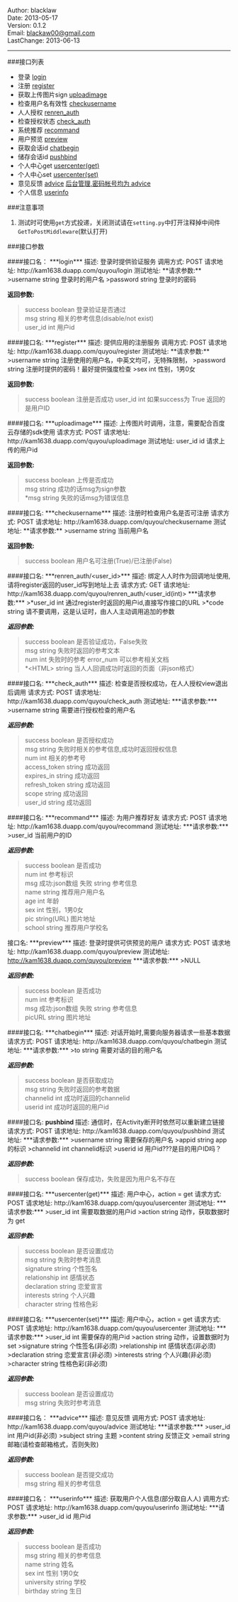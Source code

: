 Author:  	blacklaw  
Date:		2013-05-17  
Version:		0.1.2  
Email:		blackaw00@gmail.com   
LastChange:	2013-06-13 

---------------------------------------------

###接口列表
* 登录  			[login](#login) 
* 注册  			[register](#register) 
* 获取上传图片sign  [uploadimage](#uploadimage) 
* 检查用户名有效性  [checkusername](#checkusername) 
* 人人授权  		  [renren_auth](#renren_auth) 
* 检查授权状态  	[check_auth](#check_auth)
* 系统推荐  		[recommand](#recommand)
* 用户预览		[preview](#preview)
* 获取会话id  		[chatbegin](#chatbegin)
* 储存会话id  		[pushbind](#pushbind)
* 个人中心get		[usercenter(get)](#usercenter_get)
* 个人中心set		[usercenter(set)](#usercente_set)
* 意见反馈		[advice](#advice)    [后台管理,密码帐号均为 advice]("http://kam1638.duapp.com/admin/quyou/advice/")
* 个人信息		[userinfo](#userinfo)

###注意事项
1. 测试时可使用`get`方式投递，关闭测试请在`setting.py`中打开注释掉中间件 `GetToPostMiddleware`(默认打开)

###接口参数

<a id="login"/>
####接口名： ***login***  
描述:		登录时提供验证服务  
调用方式:	POST  
请求地址:	http://kam1638.duapp.com/quyou/login  
测试地址:	<http://kam1638.duapp.com/quyou/login/?username=happy&password=wsxedc>  
**请求参数:**
>username	string	登录时的用户名  
>password	string 	登录时的密码  

**返回参数:**
>success 	boolean	登录验证是否通过  
>msg		string	相关的参考信息(disable/not exist)  
>user_id	int 	用户id  

<a id="register"/>
####接口名:	***register***  
描述:		提供应用的注册服务  
调用方式:	POST  
请求地址:	http://kam1638.duapp.com/quyou/register  
测试地址:	 <http://kam1638.duapp.com/quyou/register/?username=happyd&password=wsxedc&sex=1>  
**请求参数:**
>username	string	注册使用的用户名，中英文均可，无特殊限制，  
>password 	string	注册时提供的密码！最好提供强度检查  
>sex 		int		性别，1男0女  

**返回参数:**
>success		boolean	注册是否成功
>user_id		int		如果success为 True 返回的是用户ID


<a id ="uploadimage">
####接口名:	***uploadimage***  
描述:		上传图片时调用，注意，需要配合百度云存储的sdk使用  
请求方式:	POST  
请求地址:	http://kam1638.duapp.com/quyou/uploadimage  
测试地址:	<http://kam1638.duapp.com/quyou/uploadimage/?user_id=166  
**请求参数:**  
>user_id 	id	   请求上传的用户id  

**返回参数:**
>success		boolean	上传是否成功  
>msg			string  成功的话msg为sign参数  
>*msg		string  失败的话msg为错误信息  


  <a id ="checkusername"/>
####接口名:	***checkusername***  
描述:		注册时检查用户名是否可注册  
请求方式:	POST  
请求地址:	http://kam1638.duapp.com/quyou/checkusername  
测试地址:	<http://kam1638.duapp.com/quyou/checkusername/?username=happyasdf>  
**请求参数:**
>username	string		当前用户名  

**返回参数:**
>success 	boolean		用户名可注册(True)/已注册(False)  
        

  <a id ="renren_auth"/>
####接口名:	***renren_auth/&lt;user_id&gt;***  
描述:		绑定人人时作为回调地址使用,请将register返回的user_id写到地址上去  
请求方式:	GET  
请求地址:	http://kam1638.duapp.com/quyou/renren_auth/&lt;user_id(int)&gt;  
***请求参数:***	  
>*user_id	int			通过register时返回的用户id,直接写作接口的URL  
>*code		string		请不要调用，这是认证时，由人人主动调用追加的参数 

***返回参数:***
>success		boolean		是否验证成功，False失败  
>msg			string		失败时返回的参考文本  
>num			int			失败时的参考 error_num 可以参考相关文档  
>*&lt;HTML&gt;		string		当人人回调成功时返回的页面（非json格式）  

    
  <a id ="check_auth"/>
####接口名:	***check_auth***
描述:		检查是否授权成功，在人人授权view退出后调用  
请求方式:	POST  
请求地址:	http://kam1638.duapp.com/quyou/check_auth  
测试地址:	<http://kam1638.duapp.com/quyou/check_auth/?username=happy>  
***请求参数:***	
>username 	string		需要进行授权检查的用户名  

***返回参数:***  
>success		boolean		是否授权成功  
>msg			string		失败时相关的参考信息,成功时返回授权信息    
>num         int		    相关的参考号    
>access_token 	string     成功返回   
>expires_in		string     成功返回  
>refresh_token	string     成功返回  
>scope 	        string     成功返回  
>user_id 	    string     成功返回  

		
  <a id ="recommand"/>
####接口名:	***recommand***  
描述:		为用户推荐好友  
请求方式:	POST  
请求地址:	http://kam1638.duapp.com/quyou/recommand  
测试地址:	<http://kam1638.duapp.com/quyou/recommand/?user_id=143>  
***请求参数:***	 
>user_id 	当前用户的ID  

***返回参数:***	  
>success		boolean		是否成功  
>num 		int			参考标识  
>msg	成功:json数组		失败 string 参考信息  
>name	string		推荐用户用户名  
>age		int			年龄  
>sex		int			性别，1男0女  
>pic		string(URL)	图片地址   
>school	string		推荐用户学校名  
  
  
  <a id ="preview"/>
接口名:	***preview***
描述:		登录时提供可供预览的用户  
请求方式:	POST  
请求地址:	http://kam1638.duapp.com/quyou/preview  
测试地址:	  <a href="http://kam1638.duapp.com/quyou/preview">http://kam1638.duapp.com/quyou/preview</a>  
***请求参数:***  
>NULL  

***返回参数:***  
>success		boolean		是否成功  
>num 		int			参考标识  
>msg	成功:json数组		失败 string 参考信息  
>picURL string	图片地址  
  
  
  <a id ="chatbegin"/>
####接口名:	***chatbegin***
描述:		对话开始时,需要向服务器请求一些基本数据  
请求方式: 	POST  
请求地址:	http://kam1638.duapp.com/quyou/chatbegin  
测试地址:	  <http://kam1638.duapp.com/quyou/chatbegin/?to=happy>  
***请求参数:***	  
>to 		string		需要对话的目的用户名  
 
***返回参数:***  
>success 	boolean 	是否获取成功  
>msg			string		失败时返回的参考数据    
>channelid	int			成功时返回的channelid  
>userid		int			成功时返回的用户id  

  <a id="pushbind"/>
####接口名:	<b class ='api_title'> pushbind </b>
描述:		通信时，在Activity断开时依然可以重新建立链接  
请求方式:	POST  
请求地址:	http://kam1638.duapp.com/quyou/pushbind  
测试地址:	 <http://kam1638.duapp.com/quyou/pushbind/?channelid=2143&userid=2341&appid=asff&username=happyh>   
***请求参数:***
>username	string		需要保存的用户名   
>appid		string		app的标识   
>channelid	int			channelid标识  
>userid		id			用户id???是目的用户ID吗？ 

***返回参数:***
>success		boolean		保存成功，失败是因为用户名不存在 

<a id="usercenter_get"/> 
####接口名:	***usercenter(get)***  
描述:		用户中心，action = get  
请求方式:	POST  
请求地址:	http://kam1638.duapp.com/quyou/usercenter  
测试地址:	  <http://kam1638.duapp.com/quyou/usercenter/?action=get&user_id=166>  
***请求参数:***  
>user_id		int		需要取数据的用户id  
>action		string		动作，获取数据时为 get  

***返回参数:***  
>success			boolean		是否设置成功   
>msg				string		失败时参考消息    
>signature		string	个性签名    
>relationship	int		感情状态    
>declaration		string	恋爱宣言  
>interests		string	个人兴趣   
>character		string 	性格色彩  

  <a id="usercenter_set"/>
####接口名:	***usercenter(set)***  
描述:		用户中心，action = get  
请求方式:	POST  
请求地址:	http://kam1638.duapp.com/quyou/usercenter  
测试地址:	<http://kam1638.duapp.com/quyou/usercenter/?action=set&user_id=166&interested=iiii&character=cccc&relationship=5&declaration=dddd&signature=ssss>  
***请求参数:***  
>user_id			int		需要保存的用户id  
>action			string		动作，设置数据时为 set  
>signature		string		个性签名(非必须)  
>relationship	int			感情状态(非必须)  
>declaration		string		恋爱宣言(非必须)  
>interests		string		个人兴趣(非必须)  
>character		string 		性格色彩(非必须)  

***返回参数:***   
>success			boolean		是否设置成功  
>msg				string		失败时参考消息  

  
<a id='advice'/>  
####接口名： ***advice***  
描述:		 意见反馈  
调用方式:	POST  
请求地址:	http://kam1638.duapp.com/quyou/advice  
测试地址:	<http://kam1638.duapp.com/quyou/advice/?subject=功能&content=希望能够更加完善&email=blacklaw00@gmail.com>   
***请求参数:***      
>user_id     int      用户id(非必须)    
>subject     string   主题    
>content     string   反馈正文    
>email       string   邮箱(请检查邮箱格式，否则失败)  

***返回参数:***  
>success 	boolean	是否提交成功  
>msg			string	相关的参考信息    
  

 
  
<a id='userinfo'/>
####接口名：	***userinfo***  
描述:		 获取用户个人信息(部分取自人人)  
调用方式:	POST  
请求地址:	http://kam1638.duapp.com/quyou/userinfo  
测试地址:	<http://kam1638.duapp.com/quyou/userinfo/?user_id=166>  
***请求参数:***    
>user_id     id     用户id

***返回参数:***  
>success 	boolean	是否成功  
>msg			string	相关的参考信息  
>name 		string  姓名  
>sex			int		性别 1男0女  
>university	string  学校  
>birthday    string  生日  
  
  
  </body>

</html>
